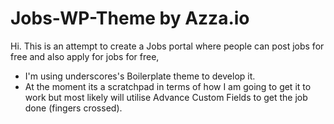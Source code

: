 
Jobs-WP-Theme by Azza.io
===

Hi. This is an attempt to create a Jobs portal where people can post jobs for free and also apply for jobs for free, 

* I'm using underscores's Boilerplate theme to develop it.
* At the moment its a scratchpad in terms of how I am going to get it to work but most likely will utilise Advance Custom Fields to get the job done (fingers crossed).

